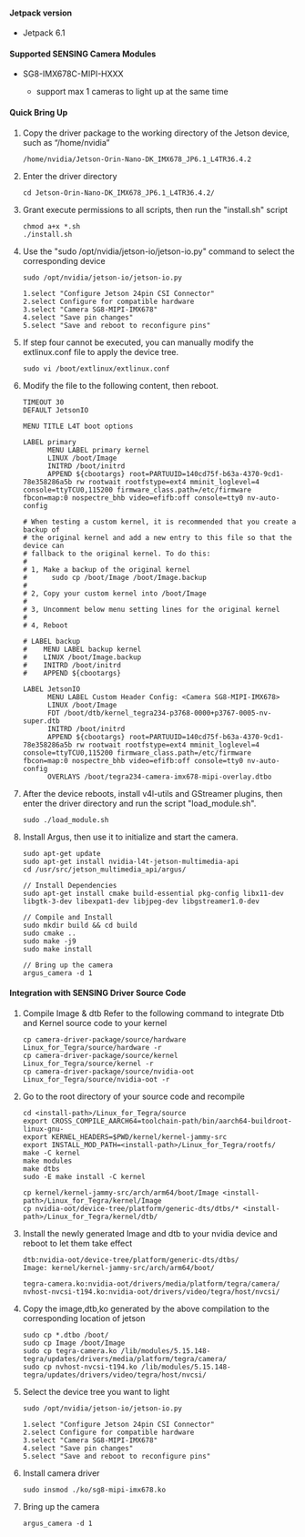 #### Jetpack version

* Jetpack 6.1

#### Supported SENSING Camera Modules

* SG8-IMX678C-MIPI-HXXX

  * support max 1 cameras to light up at the same time

#### Quick Bring Up

1. Copy the driver package to the working directory of the Jetson device, such as “/home/nvidia”

   ```
   /home/nvidia/Jetson-Orin-Nano-DK_IMX678_JP6.1_L4TR36.4.2
   ```
2. Enter the driver directory

   ```
   cd Jetson-Orin-Nano-DK_IMX678_JP6.1_L4TR36.4.2/
   ```
3. Grant execute permissions to all scripts, then run the "install.sh" script

   ```
   chmod a+x *.sh
   ./install.sh
   ```
4. Use the "sudo /opt/nvidia/jetson-io/jetson-io.py" command to select the corresponding device

   ```
   sudo /opt/nvidia/jetson-io/jetson-io.py

   1.select "Configure Jetson 24pin CSI Connector"
   2.select Configure for compatible hardware
   3.select "Camera SG8-MIPI-IMX678"
   4.select "Save pin changes"
   5.select "Save and reboot to reconfigure pins"
   ```
5. If step four cannot be executed, you can manually modify the extlinux.conf file to apply the device tree.

   ```
   sudo vi /boot/extlinux/extlinux.conf
   ```
6. Modify the file to the following content, then reboot.

   ```
   TIMEOUT 30
   DEFAULT JetsonIO

   MENU TITLE L4T boot options

   LABEL primary
         MENU LABEL primary kernel
         LINUX /boot/Image
         INITRD /boot/initrd
         APPEND ${cbootargs} root=PARTUUID=140cd75f-b63a-4370-9cd1-78e358286a5b rw rootwait rootfstype=ext4 mminit_loglevel=4 console=ttyTCU0,115200 firmware_class.path=/etc/firmware fbcon=map:0 nospectre_bhb video=efifb:off console=tty0 nv-auto-config

   # When testing a custom kernel, it is recommended that you create a backup of
   # the original kernel and add a new entry to this file so that the device can
   # fallback to the original kernel. To do this:
   #
   # 1, Make a backup of the original kernel
   #      sudo cp /boot/Image /boot/Image.backup
   #
   # 2, Copy your custom kernel into /boot/Image
   #
   # 3, Uncomment below menu setting lines for the original kernel
   #
   # 4, Reboot

   # LABEL backup
   #    MENU LABEL backup kernel
   #    LINUX /boot/Image.backup
   #    INITRD /boot/initrd
   #    APPEND ${cbootargs}

   LABEL JetsonIO
         MENU LABEL Custom Header Config: <Camera SG8-MIPI-IMX678>
         LINUX /boot/Image
         FDT /boot/dtb/kernel_tegra234-p3768-0000+p3767-0005-nv-super.dtb
         INITRD /boot/initrd
         APPEND ${cbootargs} root=PARTUUID=140cd75f-b63a-4370-9cd1-78e358286a5b rw rootwait rootfstype=ext4 mminit_loglevel=4 console=ttyTCU0,115200 firmware_class.path=/etc/firmware fbcon=map:0 nospectre_bhb video=efifb:off console=tty0 nv-auto-config
         OVERLAYS /boot/tegra234-camera-imx678-mipi-overlay.dtbo
   ```
7. After the device reboots, install v4l-utils and GStreamer plugins, then enter the driver directory and run the script "load_module.sh".

   ```
   sudo ./load_module.sh
   ```
8. Install Argus, then use it to initialize and start the camera.

   ```
   sudo apt-get update
   sudo apt-get install nvidia-l4t-jetson-multimedia-api
   cd /usr/src/jetson_multimedia_api/argus/

   // Install Dependencies
   sudo apt-get install cmake build-essential pkg-config libx11-dev libgtk-3-dev libexpat1-dev libjpeg-dev libgstreamer1.0-dev

   // Compile and Install
   sudo mkdir build && cd build
   sudo cmake ..
   sudo make -j9
   sudo make install

   // Bring up the camera
   argus_camera -d 1
   ```
#### Integration with SENSING Driver Source Code

1. Compile Image & dtb
   Refer to the following command to integrate Dtb and Kernel source code to your kernel

   ```
   cp camera-driver-package/source/hardware Linux_for_Tegra/source/hardware -r
   cp camera-driver-package/source/kernel Linux_for_Tegra/source/kernel -r
   cp camera-driver-package/source/nvidia-oot Linux_for_Tegra/source/nvidia-oot -r
   ```
2. Go to the root directory of your source code and recompile

   ```
   cd <install-path>/Linux_for_Tegra/source
   export CROSS_COMPILE_AARCH64=toolchain-path/bin/aarch64-buildroot-linux-gnu-
   export KERNEL_HEADERS=$PWD/kernel/kernel-jammy-src
   export INSTALL_MOD_PATH=<install-path>/Linux_for_Tegra/rootfs/
   make -C kernel
   make modules
   make dtbs
   sudo -E make install -C kernel

   cp kernel/kernel-jammy-src/arch/arm64/boot/Image <install-path>/Linux_for_Tegra/kernel/Image
   cp nvidia-oot/device-tree/platform/generic-dts/dtbs/* <install-path>/Linux_for_Tegra/kernel/dtb/
   ```
3. Install the newly generated Image and dtb to your nvidia device and reboot to let them take effect

   ```
   dtb:nvidia-oot/device-tree/platform/generic-dts/dtbs/
   Image: kernel/kernel-jammy-src/arch/arm64/boot/

   tegra-camera.ko:nvidia-oot/drivers/media/platform/tegra/camera/
   nvhost-nvcsi-t194.ko:nvidia-oot/drivers/video/tegra/host/nvcsi/
   ```
4. Copy the image,dtb,ko generated by the above compilation to the corresponding location of jetson

   ```
   sudo cp *.dtbo /boot/
   sudo cp Image /boot/Image
   sudo cp tegra-camera.ko /lib/modules/5.15.148-tegra/updates/drivers/media/platform/tegra/camera/
   sudo cp nvhost-nvcsi-t194.ko /lib/modules/5.15.148-tegra/updates/drivers/video/tegra/host/nvcsi/
   ```
5. Select the device tree you want to light

   ```
   sudo /opt/nvidia/jetson-io/jetson-io.py

   1.select "Configure Jetson 24pin CSI Connector"
   2.select Configure for compatible hardware
   3.select "Camera SG8-MIPI-IMX678"
   4.select "Save pin changes"
   5.select "Save and reboot to reconfigure pins"
   ```
6. Install camera driver

   ```
   sudo insmod ./ko/sg8-mipi-imx678.ko
   ```
7. Bring up the camera

   ```
   argus_camera -d 1
   ```
